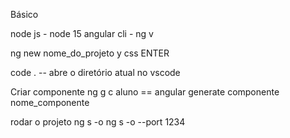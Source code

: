 Básico

node js - node 15
angular cli - ng v

ng new nome_do_projeto
y
css ENTER

code . -- abre o diretório atual no vscode

Criar componente
ng g c aluno == angular generate componente nome_componente

rodar o projeto
ng s -o
ng s -o --port 1234

